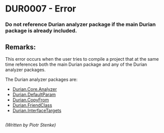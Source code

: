 # DUR0007 - Error
### Do not reference Durian analyzer package if the main Durian package is already included.

## Remarks:

This error occurs when the user tries to compile a project that at the same time references both the main Durian package and any of the Durian analyzer packages.

The Durian analyzer packages are:

 - [Durian.Core.Analyzer](../../src/Durian.Core.Analyzer/README.md)
 - [Durian.DefaultParam](../../src/Durian.DefaultParam/README.md)
 - [Durian.CopyFrom](../../src/Durian.CopyFrom/README.md)
 - [Durian.FriendClass](../../src/Durian.FriendClass/README.md)
 - [Durian.InterfaceTargets](../../src/Durian.InterfaceTargets/README.md)

##

*\(Written by Piotr Stenke\)*